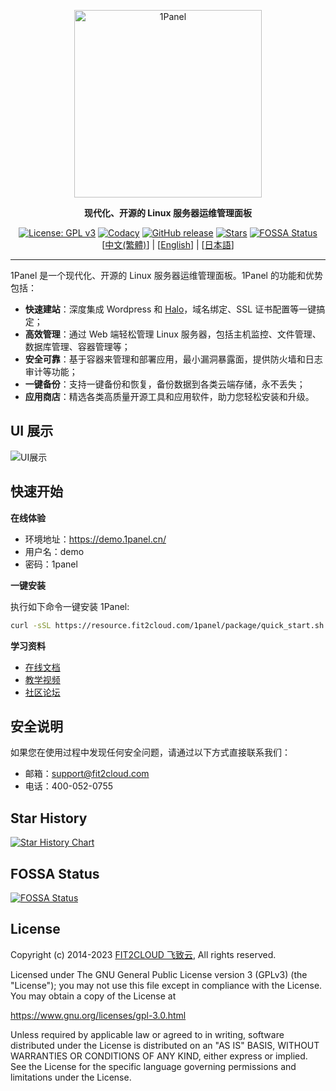 <p align="center"><a href="https://1panel.cn"><img src="http://1panel.oss-cn-hangzhou.aliyuncs.com/img/1panel-logo.png" alt="1Panel" width="300" /></a></p>
<p align="center"><b>现代化、开源的 Linux 服务器运维管理面板</b></p>
<p align="center">
  <a href="https://www.gnu.org/licenses/gpl-3.0.html"><img src="https://shields.io/github/license/1Panel-dev/1Panel?color=%231890FF" alt="License: GPL v3"></a>
  <a href="https://app.codacy.com/gh/1Panel-dev/1Panel?utm_source=github.com&utm_medium=referral&utm_content=1Panel-dev/1Panel&utm_campaign=Badge_Grade_Dashboard"><img src="https://app.codacy.com/project/badge/Grade/da67574fd82b473992781d1386b937ef" alt="Codacy"></a>
  <a href="https://github.com/1Panel-dev/1Panel/releases"><img src="https://img.shields.io/github/v/release/1Panel-dev/1Panel" alt="GitHub release"></a>
  <a href="https://github.com/1Panel-dev/1Panel"><img src="https://img.shields.io/github/stars/1Panel-dev/1Panel?color=%231890FF&style=flat-square" alt="Stars"></a>
  <a href="https://app.fossa.com/projects/git%2Bgithub.com%2F1Panel-dev%2F1Panel?ref=badge_shield"><img src="https://app.fossa.com/api/projects/git%2Bgithub.com%2F1Panel-dev%2F1Panel.svg?type=shield" alt="FOSSA Status"></a><br>
  [<a href="docs/README_TW.md">中文(繁體)</a>] | [<a href="docs/README_EN.md">English</a>] | [<a href="docs/README_JP.md">日本語</a>]
</p>

------------------------------

1Panel 是一个现代化、开源的 Linux 服务器运维管理面板。1Panel 的功能和优势包括：

- **快速建站**：深度集成 Wordpress 和 [Halo](https://github.com/halo-dev/halo/)，域名绑定、SSL 证书配置等一键搞定；
- **高效管理**：通过 Web 端轻松管理 Linux 服务器，包括主机监控、文件管理、数据库管理、容器管理等；
- **安全可靠**：基于容器来管理和部署应用，最小漏洞暴露面，提供防火墙和日志审计等功能；
- **一键备份**：支持一键备份和恢复，备份数据到各类云端存储，永不丢失；
- **应用商店**：精选各类高质量开源工具和应用软件，助力您轻松安装和升级。

## UI 展示

![UI展示](https://resource.fit2cloud.com/1panel/img/overview.png)

## 快速开始

**在线体验**

- 环境地址：<https://demo.1panel.cn/>
- 用户名：demo
- 密码：1panel

**一键安装**

执行如下命令一键安装 1Panel:

```sh
curl -sSL https://resource.fit2cloud.com/1panel/package/quick_start.sh -o quick_start.sh && sudo bash quick_start.sh
```

**学习资料**

- [在线文档](https://1panel.cn/docs/)
- [教学视频](https://space.bilibili.com/510493147/channel/collectiondetail?sid=1199760)
- [社区论坛](https://bbs.fit2cloud.com/c/1p/7)

## 安全说明

如果您在使用过程中发现任何安全问题，请通过以下方式直接联系我们：

- 邮箱：support@fit2cloud.com
- 电话：400-052-0755

## Star History

[![Star History Chart](https://api.star-history.com/svg?repos=1Panel-dev/1Panel&type=Date)](https://star-history.com/#1Panel-dev/1Panel&Date)

## FOSSA Status

[![FOSSA Status](https://app.fossa.com/api/projects/git%2Bgithub.com%2F1Panel-dev%2F1Panel.svg?type=large)](https://app.fossa.com/projects/git%2Bgithub.com%2F1Panel-dev%2F1Panel?ref=badge_large)

## License

Copyright (c) 2014-2023 [FIT2CLOUD 飞致云](https://fit2cloud.com/), All rights reserved.

Licensed under The GNU General Public License version 3 (GPLv3)  (the "License"); you may not use this file except in compliance with the License. You may obtain a copy of the License at

<https://www.gnu.org/licenses/gpl-3.0.html>

Unless required by applicable law or agreed to in writing, software distributed under the License is distributed on an "AS IS" BASIS, WITHOUT WARRANTIES OR CONDITIONS OF ANY KIND, either express or implied. See the License for the specific language governing permissions and limitations under the License.
